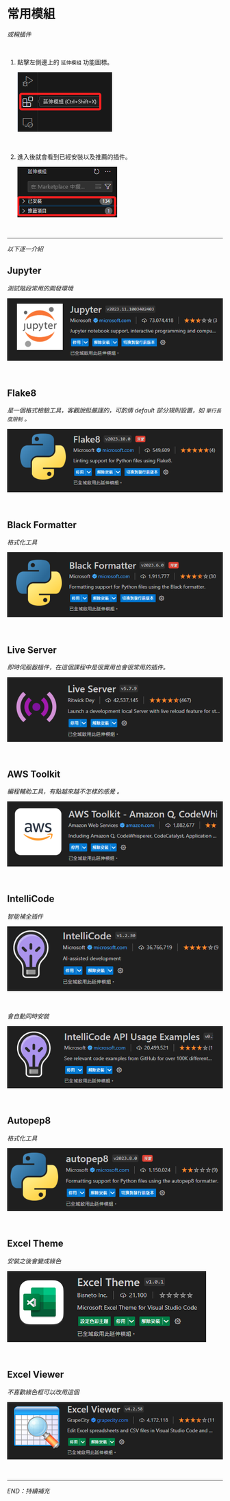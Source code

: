 # 常用模組

_或稱插件_

<br>

1. 點擊左側邊上的 `延伸模組` 功能圖標。

   ![](images/img_12.png)

<br>

2. 進入後就會看到已經安裝以及推薦的插件。

   ![](images/img_29.png)

<br>

---

_以下逐一介紹_

## Jupyter

_測試階段常用的開發環境_

![](images/img_13.png)

<br>

## Flake8

_是一個格式檢驗工具，客觀說挺嚴謹的，可酌情 default 部分規則設置，如 `單行長度限制` 。_

![](images/img_14.png)

<br>

## Black Formatter

_格式化工具_

![](images/img_15.png)

<br>

## Live Server

_即時伺服器插件，在這個課程中是很實用也會很常用的插件。_

![](images/img_16.png)

<br>

## AWS Toolkit

_編程輔助工具，有點越來越不怎樣的感覺 。_

![](images/img_17.png)

<br>

## IntelliCode

_智能補全插件_

![](images/img_18.png)

<br>

_會自動同時安裝_

![](images/img_19.png)

<br>

## Autopep8

_格式化工具_

![](images/img_20.png)

<br>

## Excel Theme

_安裝之後會變成綠色_

![](images/img_21.png)

<br>

## Excel Viewer

_不喜歡綠色框可以改用這個_

![](images/img_22.png)

<br>

---

_END：持續補充_
